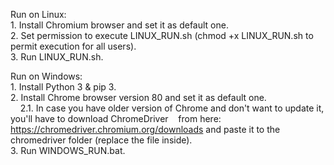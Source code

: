 Run on Linux:\
    1. Install Chromium browser and set it as default one.\
    2. Set permission to execute LINUX_RUN.sh (chmod +x LINUX_RUN.sh to permit execution for all users).\
    3. Run LINUX_RUN.sh.

Run on Windows:\
    1. Install Python 3 & pip 3.\
    2. Install Chrome browser version 80 and set it as default one.\
    &nbsp;&nbsp;&nbsp;&nbsp;2.1. In case you have older version of Chrome and don't want to update it, you'll have to download ChromeDriver&nbsp;&nbsp;&nbsp;&nbsp;from here: https://chromedriver.chromium.org/downloads and paste it to the chromedriver folder (replace the file inside).\
    3. Run WINDOWS_RUN.bat.
